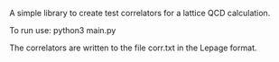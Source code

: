 A simple library to create test correlators for a lattice QCD calculation.

To run use:
  python3 main.py

The correlators are written to the file corr.txt in the Lepage format.
